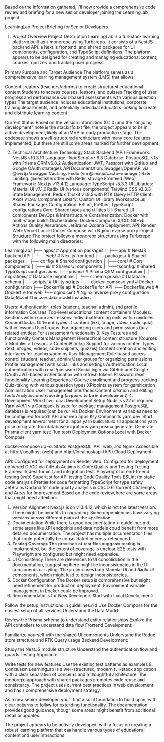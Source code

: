 Based on the information gathered, I'll now provide a comprehensive code review and briefing for a new senior developer joining the LearningLab project.

LearningLab Project Briefing for Senior Developers
1. Project Overview
Project Description
LearningLab is a full-stack learning platform built as a monorepo using Turborepo. It consists of a NestJS backend API, a Next.js frontend, and shared packages for UI components, configuration, and TypeScript definitions. The platform appears to be designed for creating and managing educational content, courses, quizzes, and tracking user progress.

Primary Purpose and Target Audience
The platform serves as a comprehensive learning management system (LMS) that allows:

Content creators (teachers/admins) to create structured educational content
Students to access courses, lessons, and quizzes
Tracking of user progress and performance
Quiz-based assessments with various question types
The target audience includes educational institutions, corporate training departments, and potentially individual educators looking to create and distribute learning content.

Current Status
Based on the version information (0.1.0) and the "ongoing development" note in the stackinfo.txt file, the project appears to be in active development, likely at an MVP or early production stage. The codebase shows a well-structured architecture with many core features implemented, but there are still some areas marked for further development.

2. Technical Architecture
Technology Stack
Backend (API)
Framework: NestJS v10.3.10
Language: TypeScript v5.8.3
Database: PostgreSQL v15 with Prisma ORM v6.8.2
Authentication: JWT, Passport with GitHub and Google OAuth strategies
API Documentation: Swagger/OpenAPI via @nestjs/swagger
Caching: Redis (via @nestjs/cache-manager)
Rate Limiting: @nestjs/throttler with Redis storage
Frontend (Web)
Framework: Next.js v13.4.12
Language: TypeScript v5.3.3
UI Libraries:
Material UI v7.1.0
Radix UI (various components)
Tailwind CSS v3.3.3
State Management: Redux Toolkit v1.9.5 with RTK Query
HTTP Client: Axios v1.9.0
Component Library: Custom UI library (workspace:ui)
Shared Packages
Configuration: ESLint, Prettier, TypeScript configurations
Core: Shared types and utilities
UI: Shared UI components
DevOps & Infrastructure
Containerization: Docker with multi-stage builds
Orchestration: Docker Compose
CI/CD: GitHub Actions
Quality Assurance: JetBrains Qodana
Deployment:
API: Render
Web: Vercel
Local: Docker Compose with Nginx reverse proxy
Project Structure
The project follows a monorepo structure using Turborepo with the following main directories:

LearningLab/
├── apps/                  # Application packages
│   ├── api/               # NestJS backend API
│   └── web/               # Next.js frontend
├── packages/              # Shared packages
│   ├── config/            # Shared configuration
│   ├── core/              # Core components
│   ├── ui/                # Shared UI components
│   └── tsconfig/          # Shared TypeScript configurations
├── prisma/                # Prisma ORM configuration
│   ├── migrations/        # Database migrations
│   └── schema.prisma      # Database schema
├── scripts/               # Utility scripts
├── docker-compose.yml     # Docker configuration
├── Dockerfile.api         # Dockerfile for API
├── Dockerfile.web         # Dockerfile for web
└── nginx.conf             # Nginx reverse proxy configuration
Data Model
The core data model includes:

Users: Authentication, roles (student, teacher, admin), and profile information
Courses: Top-level educational content containers
Modules: Sections within courses
Lessons: Individual learning units within modules
ContentBlocks: Different types of content (text, image, video, code, quiz) within lessons
UserGroups: For organizing users and permissions
Quiz-related entities: For assessment functionality
3. Key Features and Functionality
Content Management
Hierarchical content structure (Courses > Modules > Lessons > ContentBlocks)
Support for various content types (text, images, videos, code snippets, quizzes)
Content creation and editing interfaces for teachers/admins
User Management
Role-based access control (student, teacher, admin)
User groups for organizing permissions
Profile management with social links and settings
Authentication
Local authentication with email/password
Social login via GitHub and Google OAuth
JWT-based authentication with refresh tokens
Password reset functionality
Learning Experience
Course enrollment and progress tracking
Quiz-taking with various question types
XP/points system for gamification
Administration
User management interfaces
Content creation and editing tools
Analytics and reporting (appears to be in development)
4. Development Workflow
Local Development Setup
Node.js v22 is required
Yarn v4.9.1 via Corepack is used for package management
PostgreSQL database is required (can be run via Docker)
Environment variables need to be configured for both API and web apps
Key Commands
yarn dev: Start development environment for all apps
yarn build: Build all applications
yarn prisma:migrate: Run database migrations
yarn prisma:generate: Generate Prisma client
yarn test: Run tests
Deployment Options
Local with Docker Compose:

docker-compose up -d: Starts PostgreSQL, API, web, and Nginx
Accessible at http://localhost (web) and http://localhost/api (API)
Cloud Deployment:

API: Configured for deployment on Render
Web: Configured for deployment on Vercel
CI/CD via GitHub Actions
5. Code Quality and Testing
Testing Framework
Jest for unit and integration tests
Playwright for end-to-end testing (web)
Supertest for API testing
Code Quality Tools
ESLint for static code analysis
Prettier for code formatting
TypeScript for type safety
JetBrains Qodana for code quality analysis in CI/CD
6. Current Challenges and Areas for Improvement
Based on the code review, here are some areas that might need attention:

1. Version Alignment
Next.js is on v13.4.12, which is not the latest version. There might be benefits to upgrading.
Some dependencies have varying versions across different parts of the application.
2. Documentation
While there is good documentation in guidelines.md, some areas like API endpoints and data models could benefit from more detailed documentation.
The project has multiple documentation files that could potentially be consolidated or cross-referenced.
3. Testing Coverage
The presence of test files suggests testing is implemented, but the extent of coverage is unclear.
E2E tests with Playwright are configured but might need expansion.
4. UI Consistency
There are references to UI consolidation in the documentation, suggesting there might be inconsistencies in the UI components or styling.
The project uses both Material UI and Radix UI components, which might lead to design inconsistencies.
5. Docker Configuration
The Docker setup is comprehensive but might need refinement for production deployment.
Environment variable management in Docker could be improved.
7. Recommendations for New Developers
Start with Local Development:

Follow the setup instructions in guidelines.md
Use Docker Compose for the easiest setup of all services
Understand the Data Model:

Review the Prisma schema to understand entity relationships
Explore the API controllers to understand data flow
Frontend Development:

Familiarize yourself with the shared UI components
Understand the Redux store structure and RTK Query usage
Backend Development:

Study the NestJS module structure
Understand the authentication flow and guards
Testing Approach:

Write tests for new features
Use the existing test patterns as examples
8. Conclusion
LearningLab is a well-structured, modern full-stack application with a clear separation of concerns and a thoughtful architecture. The monorepo approach with shared packages promotes code reuse and consistency. The project uses current best practices in web development and has a comprehensive deployment strategy.

As a new senior developer, you'll find a solid foundation to build upon, with clear patterns to follow for extending functionality. The documentation provides good guidance, though some areas might benefit from additional detail or updates.

The project appears to be actively developed, with a focus on creating a robust learning platform that can handle various types of educational content and user interactions.